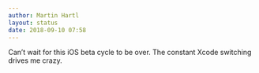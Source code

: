 ```yaml
---
author: Martin Hartl
layout: status
date: 2018-09-10 07:58
---
```

Can’t wait for this iOS beta cycle to be over. The constant Xcode switching drives me crazy.